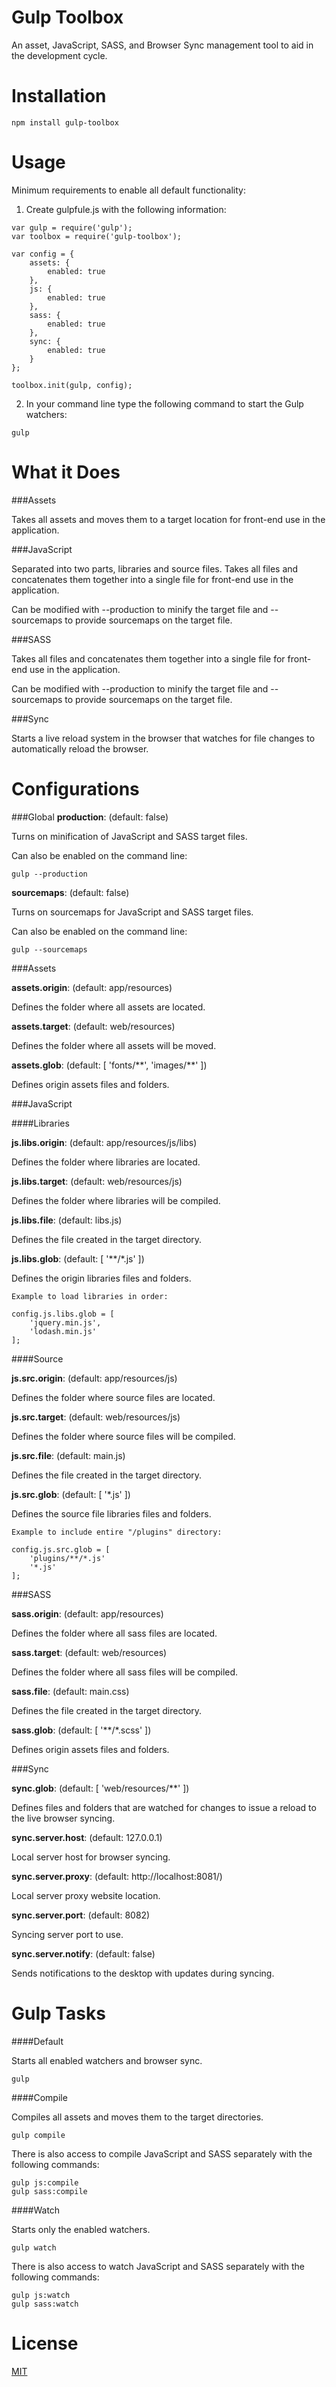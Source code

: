 Gulp Toolbox
============

An asset, JavaScript, SASS, and Browser Sync management tool to aid in the development cycle.

Installation
============

```
npm install gulp-toolbox
```

Usage
=====

Minimum requirements to enable all default functionality:

1. Create gulpfule.js with the following information:
```
var gulp = require('gulp');
var toolbox = require('gulp-toolbox');

var config = {
    assets: {
        enabled: true
    },
    js: {
        enabled: true
    },
    sass: {
        enabled: true
    },
    sync: {
        enabled: true
    }
};

toolbox.init(gulp, config);
```

2. In your command line type the following command to start the Gulp watchers:
```
gulp
```

What it Does
============

###Assets

Takes all assets and moves them to a target location for front-end use in the application.

###JavaScript

Separated into two parts, libraries and source files. Takes all files and concatenates them together into a single file for front-end use in the application.

Can be modified with --production to minify the target file and --sourcemaps to provide sourcemaps on the target file.

###SASS

Takes all files and concatenates them together into a single file for front-end use in the application.

Can be modified with --production to minify the target file and --sourcemaps to provide sourcemaps on the target file.

###Sync

Starts a live reload system in the browser that watches for file changes to automatically reload the browser.


Configurations
==============

###Global
**production**: (default: false)

Turns on minification of JavaScript and SASS target files.

Can also be enabled on the command line:

```
gulp --production
```

**sourcemaps**: (default: false)

Turns on sourcemaps for JavaScript and SASS target files.

Can also be enabled on the command line:

```
gulp --sourcemaps
```

###Assets

**assets.origin**: (default: app/resources)

Defines the folder where all assets are located.

**assets.target**: (default: web/resources)

Defines the folder where all assets will be moved.

**assets.glob**: (default: [ 'fonts/\*\*', 'images/\*\*' ])

Defines origin assets files and folders.

###JavaScript

####Libraries

**js.libs.origin**: (default: app/resources/js/libs)

Defines the folder where libraries are located.

**js.libs.target**: (default: web/resources/js)

Defines the folder where libraries will be compiled.

**js.libs.file**: (default: libs.js)

Defines the file created in the target directory.

**js.libs.glob**: (default: [ '\*\*/\*.js' ])

Defines the origin libraries files and folders.

```
Example to load libraries in order:

config.js.libs.glob = [
    'jquery.min.js',
    'lodash.min.js'
];
```

####Source

**js.src.origin**: (default: app/resources/js)

Defines the folder where source files are located.

**js.src.target**: (default: web/resources/js)

Defines the folder where source files will be compiled.

**js.src.file**: (default: main.js)

Defines the file created in the target directory.

**js.src.glob**: (default: [ '\*.js' ])

Defines the source file libraries files and folders.

```
Example to include entire "/plugins" directory:

config.js.src.glob = [
    'plugins/**/*.js'
    '*.js'
];
```

###SASS

**sass.origin**: (default: app/resources)

Defines the folder where all sass files are located.

**sass.target**: (default: web/resources)

Defines the folder where all sass files will be compiled.

**sass.file**: (default: main.css)

Defines the file created in the target directory.

**sass.glob**: (default: [ '\*\*/\*.scss' ])

Defines origin assets files and folders.

###Sync

**sync.glob**: (default: [ 'web/resources/**' ])

Defines files and folders that are watched for changes to issue a reload to the live browser syncing.

**sync.server.host**: (default: 127.0.0.1)

Local server host for browser syncing.

**sync.server.proxy**: (default: http://localhost:8081/)

Local server proxy website location.

**sync.server.port**: (default: 8082)

Syncing server port to use.

**sync.server.notify**: (default: false)

Sends notifications to the desktop with updates during syncing.

Gulp Tasks
==========

####Default

Starts all enabled watchers and browser sync.

```
gulp
```

####Compile

Compiles all assets and moves them to the target directories.

```
gulp compile
```

There is also access to compile JavaScript and SASS separately with the following commands:

```
gulp js:compile
gulp sass:compile
```

####Watch

Starts only the enabled watchers.

```
gulp watch
```

There is also access to watch JavaScript and SASS separately with the following commands:

```
gulp js:watch
gulp sass:watch
```

License
========

[MIT](LICENSE.md)
